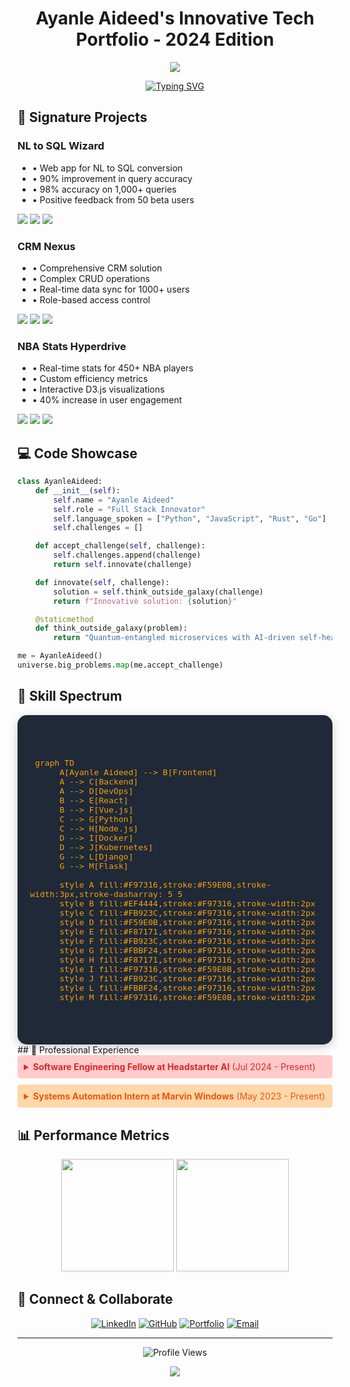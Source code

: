 # <div align="center">Ayanle Aideed's Innovative Tech Portfolio - 2024 Edition</div>

<div align="center">
  <img src="https://capsule-render.vercel.app/api?type=waving&color=fd7f4a&height=200&section=header&text=Ayanle%20Aideed&fontSize=60&fontColor=fef3c7&animation=fadeIn&fontAlignY=30&desc=Full%20Stack%20Innovator%20|%20AI%20Enthusiast&descAlignY=55&descAlign=50" />
</div>

<div align="center">
  
[![Typing SVG](https://readme-typing-svg.herokuapp.com?font=Fira+Code&size=24&duration=3000&pause=1000&color=FCD34D&center=true&vCenter=true&width=600&height=80&lines=Software+Engineering+Fellow;Systems+Automation+Expert;AI+and+ML+Innovator)](https://git.io/typing-svg)

</div>

## 🚀 Signature Projects

<div class="card-container">
  <div class="card red-card">
    <h3>NL to SQL Wizard</h3>
    <ul>
      <li>• Web app for NL to SQL conversion</li>
      <li>• 90% improvement in query accuracy</li>
      <li>• 98% accuracy on 1,000+ queries</li>
      <li>• Positive feedback from 50 beta users</li>
    </ul>
    <div class="badges">
      <img src="https://img.shields.io/badge/Python-3776AB?style=flat-square&logo=python&logoColor=white" />
      <img src="https://img.shields.io/badge/Django-092E20?style=flat-square&logo=django&logoColor=white" />
      <img src="https://img.shields.io/badge/GPT--3-412991?style=flat-square&logo=openai&logoColor=white" />
    </div>
  </div>

  <div class="card orange-card">
    <h3>CRM Nexus</h3>
    <ul>
      <li>• Comprehensive CRM solution</li>
      <li>• Complex CRUD operations</li>
      <li>• Real-time data sync for 1000+ users</li>
      <li>• Role-based access control</li>
    </ul>
    <div class="badges">
      <img src="https://img.shields.io/badge/Django-092E20?style=flat-square&logo=django&logoColor=white" />
      <img src="https://img.shields.io/badge/Bootstrap-563D7C?style=flat-square&logo=bootstrap&logoColor=white" />
      <img src="https://img.shields.io/badge/PostgreSQL-316192?style=flat-square&logo=postgresql&logoColor=white" />
    </div>
  </div>

  <div class="card amber-card">
    <h3>NBA Stats Hyperdrive</h3>
    <ul>
      <li>• Real-time stats for 450+ NBA players</li>
      <li>• Custom efficiency metrics</li>
      <li>• Interactive D3.js visualizations</li>
      <li>• 40% increase in user engagement</li>
    </ul>
    <div class="badges">
      <img src="https://img.shields.io/badge/Django-092E20?style=flat-square&logo=django&logoColor=white" />
      <img src="https://img.shields.io/badge/D3.js-F9A03C?style=flat-square&logo=d3.js&logoColor=white" />
      <img src="https://img.shields.io/badge/NBA_API-00543D?style=flat-square&logo=nba&logoColor=white" />
    </div>
  </div>
</div>


## 💻 Code Showcase

```python
class AyanleAideed:
    def __init__(self):
        self.name = "Ayanle Aideed"
        self.role = "Full Stack Innovator"
        self.language_spoken = ["Python", "JavaScript", "Rust", "Go"]
        self.challenges = []

    def accept_challenge(self, challenge):
        self.challenges.append(challenge)
        return self.innovate(challenge)

    def innovate(self, challenge):
        solution = self.think_outside_galaxy(challenge)
        return f"Innovative solution: {solution}"

    @staticmethod
    def think_outside_galaxy(problem):
        return "Quantum-entangled microservices with AI-driven self-healing capabilities"

me = AyanleAideed()
universe.big_problems.map(me.accept_challenge)
```

## 🧠 Skill Spectrum

<div style="background-color:#1F2937; padding:20px; border-radius:15px; max-width:800px; margin:auto; box-shadow: 0px 4px 15px rgba(0, 0, 0, 0.2);">
  <pre style="color:#F59E0B; font-family: 'Courier New', Courier, monospace; font-size: 1.1em;">

```mermaid
 graph TD
      A[Ayanle Aideed] --> B[Frontend]
      A --> C[Backend]
      A --> D[DevOps]
      B --> E[React]
      B --> F[Vue.js]
      C --> G[Python]
      C --> H[Node.js]
      D --> I[Docker]
      D --> J[Kubernetes]
      G --> L[Django]
      G --> M[Flask]

      style A fill:#F97316,stroke:#F59E0B,stroke-width:3px,stroke-dasharray: 5 5
      style B fill:#EF4444,stroke:#F97316,stroke-width:2px
      style C fill:#FB923C,stroke:#F97316,stroke-width:2px
      style D fill:#F59E0B,stroke:#F97316,stroke-width:2px
      style E fill:#F87171,stroke:#F97316,stroke-width:2px
      style F fill:#FB923C,stroke:#F97316,stroke-width:2px
      style G fill:#FBBF24,stroke:#F97316,stroke-width:2px
      style H fill:#F87171,stroke:#F97316,stroke-width:2px
      style I fill:#F97316,stroke:#F59E0B,stroke-width:2px
      style J fill:#FB923C,stroke:#F97316,stroke-width:2px
      style L fill:#FBBF24,stroke:#F97316,stroke-width:2px
      style M fill:#F97316,stroke:#F59E0B,stroke-width:2px
```

</pre>
</div>
## 💼 Professional Experience

<details>
<summary style="background-color: #fecaca; padding: 10px; border-radius: 5px; color: #dc2626; cursor: pointer;"><b>Software Engineering Fellow at Headstarter AI</b> (Jul 2024 - Present)</summary>

<div style="background-color: #fee2e2; padding: 15px; border-radius: 0 0 5px 5px;">

- Participating in an intensive 7-week AI Fellowship Program
- Focus on advanced LLMs and RAG applications
- Collaborating on innovative AI projects and hackathons
- Developing a capstone project addressing real-world challenges
- Enhancing skills in cutting-edge AI technologies and industry-standard workflows
</div>
</details>

<details style="margin-top: 10px;">
<summary style="background-color: #fed7aa; padding: 10px; border-radius: 5px; color: #ea580c; cursor: pointer;"><b>Systems Automation Intern at Marvin Windows</b> (May 2023 - Present)</summary>

<div style="background-color: #ffedd5; padding: 15px; border-radius: 0 0 5px 5px;">

- Engineered advanced GUIs with Ignition and Python for event automation
- Optimized SQL queries, reducing retrieval time by 50%
- Improved production precision and adaptability by 35%
- Reduced system downtime by 25% through quick bug fixes and failure resolution
</div>
</details>

## 📊 Performance Metrics

<div align="center">
  <img height="180em" src="https://github-readme-stats.vercel.app/api?username=ayanleaideed&show_icons=true&theme=gruvbox&bg_color=fef3c7&title_color=d97706&text_color=92400e&icon_color=ea580c&border_color=f59e0b" />
  <img height="180em" src="https://github-readme-streak-stats.herokuapp.com/?user=ayanleaideed&theme=solarized-light&background=fef3c7&ring=d97706&fire=ea580c&currStreakLabel=92400e&border=f59e0b" />
</div>

## 🔗 Connect & Collaborate

<div align="center">
  
[![LinkedIn](https://img.shields.io/badge/LinkedIn-DC2626?style=for-the-badge&logo=linkedin&logoColor=white)](https://www.linkedin.com/in/ayanle-aideed/)
[![GitHub](https://img.shields.io/badge/GitHub-EA580C?style=for-the-badge&logo=github&logoColor=white)](https://github.com/ayanleaideed)
[![Portfolio](https://img.shields.io/badge/Portfolio-D97706?style=for-the-badge&logo=google-chrome&logoColor=white)](https://ayanleaideed.com)
[![Email](https://img.shields.io/badge/Email-92400E?style=for-the-badge&logo=gmail&logoColor=white)](mailto:ayanle.aideed@example.com)

</div>

---

<div align="center">
  
![Profile Views](https://komarev.com/ghpvc/?username=ayanleaideed&color=D97706&style=for-the-badge)

</div>

<div align="center">
  <img src="https://capsule-render.vercel.app/api?type=waving&color=F59E0B&height=100&section=footer" />
</div>
